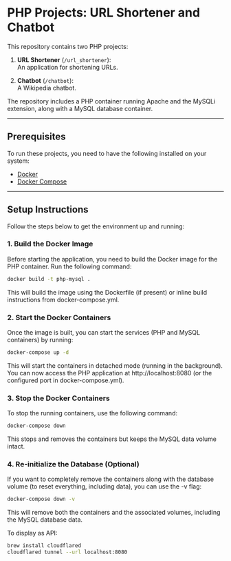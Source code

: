 # PHP Projects: URL Shortener and Chatbot

This repository contains two PHP projects:

1. **URL Shortener** (`/url_shortener`):  
   An application for shortening URLs.

2. **Chatbot** (`/chatbot`):  
   A Wikipedia chatbot.

The repository includes a PHP container running Apache and the MySQLi extension, along with a MySQL database container.

---

## Prerequisites

To run these projects, you need to have the following installed on your system:

- [Docker](https://www.docker.com/get-started)
- [Docker Compose](https://docs.docker.com/compose/install/)

---

## Setup Instructions

Follow the steps below to get the environment up and running:

### 1. Build the Docker Image

Before starting the application, you need to build the Docker image for the PHP container. Run the following command:
```sh
docker build -t php-mysql .
```
This will build the image using the Dockerfile (if present) or inline build instructions from docker-compose.yml.

### 2. Start the Docker Containers

Once the image is built, you can start the services (PHP and MySQL containers) by running:
```sh
docker-compose up -d
```
This will start the containers in detached mode (running in the background). You can now access the PHP application at http://localhost:8080 (or the configured port in docker-compose.yml).

### 3. Stop the Docker Containers

To stop the running containers, use the following command:
```sh
docker-compose down
```
This stops and removes the containers but keeps the MySQL data volume intact.

### 4. Re-initialize the Database (Optional)

If you want to completely remove the containers along with the database volume (to reset everything, including data), you can use the -v flag:
```sh
docker-compose down -v
```
This will remove both the containers and the associated volumes, including the MySQL database data.


To display as API:

```sh
brew install cloudflared
cloudflared tunnel --url localhost:8080
```


